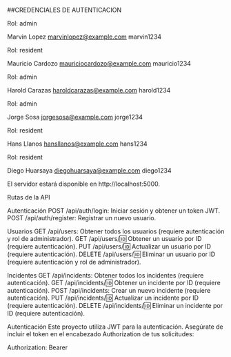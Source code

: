 ##CREDENCIALES DE AUTENTICACION

Rol: admin

Marvin Lopez
marvinlopez@example.com
marvin1234


Rol: resident

Mauricio Cardozo
mauriciocardozo@example.com
mauricio1234

	
Rol: admin

Harold Carazas
haroldcarazas@example.com
harold1234


Rol: admin

Jorge Sosa
jorgesosa@example.com
jorge1234


Rol: resident

Hans Llanos
hansllanos@example.com
hans1234


Rol: resident

Diego Huarsaya
diegohuarsaya@example.com
diego1234


El servidor estará disponible en http://localhost:5000.

Rutas de la API

Autenticación
POST /api/auth/login: Iniciar sesión y obtener un token JWT.
POST /api/auth/register: Registrar un nuevo usuario.

Usuarios
GET /api/users: Obtener todos los usuarios (requiere autenticación y rol de administrador).
GET /api/users/:id: Obtener un usuario por ID (requiere autenticación).
PUT /api/users/:id: Actualizar un usuario por ID (requiere autenticación).
DELETE /api/users/:id: Eliminar un usuario por ID (requiere autenticación y rol de administrador).

Incidentes
GET /api/incidents: Obtener todos los incidentes (requiere autenticación).
GET /api/incidents/:id: Obtener un incidente por ID (requiere autenticación).
POST /api/incidents: Crear un nuevo incidente (requiere autenticación).
PUT /api/incidents/:id: Actualizar un incidente por ID (requiere autenticación).
DELETE /api/incidents/:id: Eliminar un incidente por ID (requiere autenticación).

Autenticación
Este proyecto utiliza JWT para la autenticación. Asegúrate de incluir el token en el encabezado Authorization de tus solicitudes:

Authorization: Bearer <token>